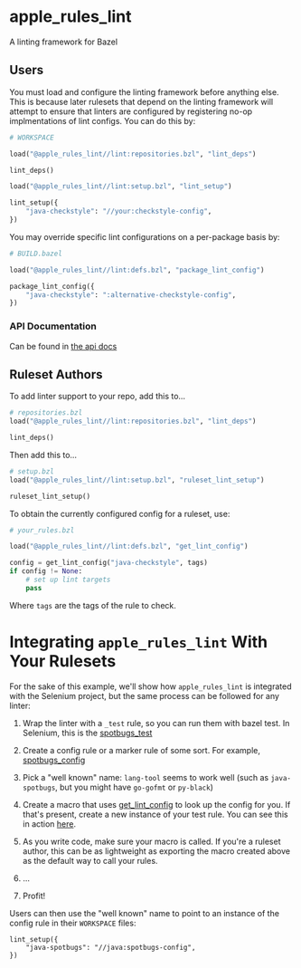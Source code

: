 # apple_rules_lint
A linting framework for Bazel

## Users

You must load and configure the linting framework before anything else.
This is because later rulesets that depend on the linting framework will
attempt to ensure that linters are configured by registering no-op 
implmentations of lint configs. You can do this by: 

```py
# WORKSPACE

load("@apple_rules_lint//lint:repositories.bzl", "lint_deps")

lint_deps()

load("@apple_rules_lint//lint:setup.bzl", "lint_setup")

lint_setup({
    "java-checkstyle": "//your:checkstyle-config",
})
```

You may override specific lint configurations on a per-package basis by:

```py
# BUILD.bazel

load("@apple_rules_lint//lint:defs.bzl", "package_lint_config")

package_lint_config({
    "java-checkstyle": ":alternative-checkstyle-config",
})
```

### API Documentation

Can be found in [the api docs](api.md)

## Ruleset Authors

To add linter support to your repo, add this to...

```py
# repositories.bzl
load("@apple_rules_lint//lint:repositories.bzl", "lint_deps")

lint_deps()
```

Then add this to...

```py
# setup.bzl
load("@apple_rules_lint//lint:setup.bzl", "ruleset_lint_setup")

ruleset_lint_setup()
```

To obtain the currently configured config for a ruleset, use:

```py
# your_rules.bzl

load("@apple_rules_lint//lint:defs.bzl", "get_lint_config")

config = get_lint_config("java-checkstyle", tags)
if config != None:
    # set up lint targets
    pass
```

Where `tags` are the tags of the rule to check.


# Integrating `apple_rules_lint` With Your Rulesets

For the sake of this example, we'll show how `apple_rules_lint` is
integrated with the Selenium project, but the same process can be
followed for any linter:

1. Wrap the linter with a `_test` rule, so you can run them with bazel
   test. In Selenium, this is the
   [spotbugs_test](https://github.com/SeleniumHQ/selenium/blob/selenium-4.0.0-beta-1/java/private/spotbugs.bzl)

2. Create a config rule or a marker rule of some sort. For example,
   [spotbugs_config](https://github.com/SeleniumHQ/selenium/blob/selenium-4.0.0-beta-1/java/private/spotbugs_config.bzl)

3. Pick a "well known" name: `lang-tool` seems to work well (such as
   `java-spotbugs`, but you might have `go-gofmt` or `py-black`)

4. Create a macro that uses
   [get_lint_config](./api.md#get_lint_config) to look up the config
   for you. If that's present, create a new instance of your test
   rule. You can see this in action
   [here](https://github.com/SeleniumHQ/selenium/blob/selenium-4.0.0-beta-1/java/private/library.bzl).

5. As you write code, make sure your macro is called. If you're a
   ruleset author, this can be as lightweight as exporting the macro created
   above as the default way to call your rules.

6. ...

7. Profit!

Users can then use the "well known" name to point to an instance of
the config rule in their `WORKSPACE` files:

```starlark
lint_setup({
    "java-spotbugs": "//java:spotbugs-config",
})
```
